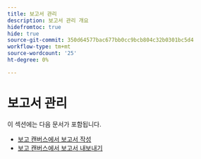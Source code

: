 ```yaml
---
title: 보고서 관리
description: 보고서 관리 개요
hidefromtoc: true
hide: true
source-git-commit: 350d64577bac677bb0cc9bcb804c32b0301bc5d4
workflow-type: tm+mt
source-wordcount: '25'
ht-degree: 0%

---
```



# 보고서 관리

이 섹션에는 다음 문서가 포함됩니다.

* [보고 캔버스에서 보고서 작성](../../../reports-and-dashboards/reporting-canvas/manage-reports/build-report.md)
* [보고 캔버스에서 보고서 내보내기](../../../reports-and-dashboards/reporting-canvas/manage-reports/export-report.md)
